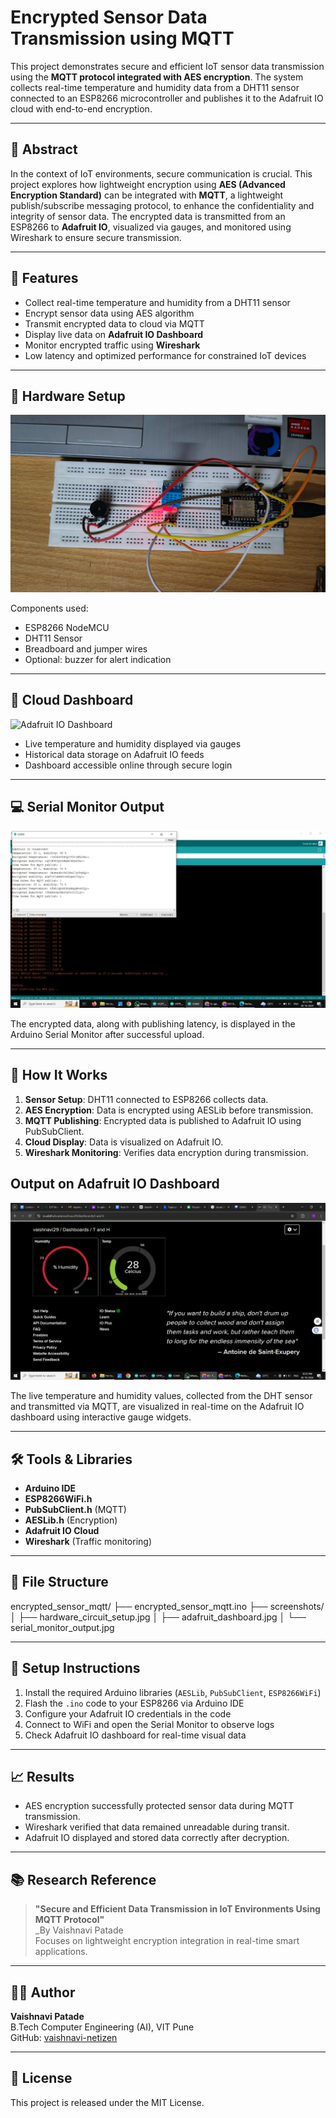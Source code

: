 # Encrypted Sensor Data Transmission using MQTT

This project demonstrates secure and efficient IoT sensor data transmission using the **MQTT protocol integrated with AES encryption**. The system collects real-time temperature and humidity data from a DHT11 sensor connected to an ESP8266 microcontroller and publishes it to the Adafruit IO cloud with end-to-end encryption.

---

## 📝 Abstract

In the context of IoT environments, secure communication is crucial. This project explores how lightweight encryption using **AES (Advanced Encryption Standard)** can be integrated with **MQTT**, a lightweight publish/subscribe messaging protocol, to enhance the confidentiality and integrity of sensor data. The encrypted data is transmitted from an ESP8266 to **Adafruit IO**, visualized via gauges, and monitored using Wireshark to ensure secure transmission.

---

## 🔧 Features

- Collect real-time temperature and humidity from a DHT11 sensor
- Encrypt sensor data using AES algorithm
- Transmit encrypted data to cloud via MQTT
- Display live data on **Adafruit IO Dashboard**
- Monitor encrypted traffic using **Wireshark**
- Low latency and optimized performance for constrained IoT devices

---

## 🔩 Hardware Setup

![Circuit Setup](screenshots/hardware_circuit_setup.jpg)

Components used:
- ESP8266 NodeMCU
- DHT11 Sensor
- Breadboard and jumper wires
- Optional: buzzer for alert indication

---

## 📡 Cloud Dashboard

![Adafruit IO Dashboard](screenshots/adafruit_dashboard.jpg)

- Live temperature and humidity displayed via gauges  
- Historical data storage on Adafruit IO feeds  
- Dashboard accessible online through secure login  

---

## 💻 Serial Monitor Output

![Serial Monitor](screenshots/serial_monitor_output.jpg)

The encrypted data, along with publishing latency, is displayed in the Arduino Serial Monitor after successful upload.

---

## 🔐 How It Works

1. **Sensor Setup**: DHT11 connected to ESP8266 collects data.
2. **AES Encryption**: Data is encrypted using AESLib before transmission.
3. **MQTT Publishing**: Encrypted data is published to Adafruit IO using PubSubClient.
4. **Cloud Display**: Data is visualized on Adafruit IO.
5. **Wireshark Monitoring**: Verifies data encryption during transmission.


## Output on Adafruit IO Dashboard

![Adafruit Output](screenshots/Adafruit_output.jpg)

The live temperature and humidity values, collected from the DHT sensor and transmitted via MQTT, are visualized in real-time on the Adafruit IO dashboard using interactive gauge widgets.

---

## 🛠 Tools & Libraries

- **Arduino IDE**
- **ESP8266WiFi.h**
- **PubSubClient.h** (MQTT)
- **AESLib.h** (Encryption)
- **Adafruit IO Cloud**
- **Wireshark** (Traffic monitoring)

---

## 📂 File Structure

encrypted_sensor_mqtt/
├── encrypted_sensor_mqtt.ino
├── screenshots/
│ ├── hardware_circuit_setup.jpg
│ ├── adafruit_dashboard.jpg
│ └── serial_monitor_output.jpg



---

## 🚀 Setup Instructions

1. Install the required Arduino libraries (`AESLib`, `PubSubClient`, `ESP8266WiFi`)
2. Flash the `.ino` code to your ESP8266 via Arduino IDE
3. Configure your Adafruit IO credentials in the code
4. Connect to WiFi and open the Serial Monitor to observe logs
5. Check Adafruit IO dashboard for real-time visual data

---

## 📈 Results

- AES encryption successfully protected sensor data during MQTT transmission.
- Wireshark verified that data remained unreadable during transit.
- Adafruit IO displayed and stored data correctly after decryption.

---

## 📚 Research Reference

> **"Secure and Efficient Data Transmission in IoT Environments Using MQTT Protocol"**  
> _By Vaishnavi Patade  
> Focuses on lightweight encryption integration in real-time smart applications.

---

## 👩‍💻 Author

**Vaishnavi Patade**  
B.Tech Computer Engineering (AI), VIT Pune  
GitHub: [vaishnavi-netizen](https://github.com/vaishnavi-netizen)

---

## 📃 License

This project is released under the MIT License.

